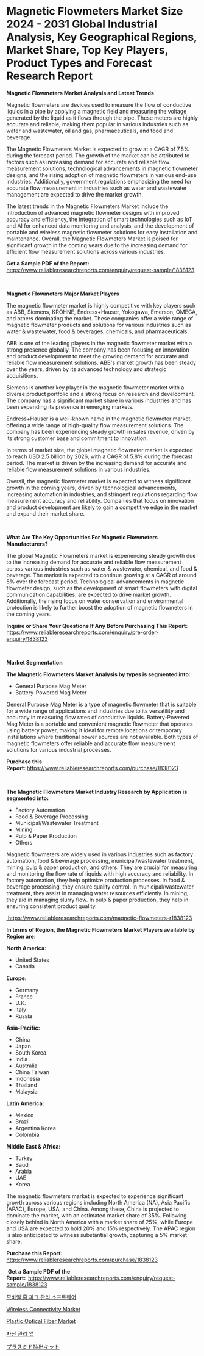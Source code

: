 <p><h1>Magnetic Flowmeters Market Size 2024 - 2031 Global Industrial Analysis, Key Geographical Regions, Market Share, Top Key Players, Product Types and Forecast Research Report</h1></p><p><strong>Magnetic Flowmeters Market Analysis and Latest Trends</strong></p>
<p><p>Magnetic flowmeters are devices used to measure the flow of conductive liquids in a pipe by applying a magnetic field and measuring the voltage generated by the liquid as it flows through the pipe. These meters are highly accurate and reliable, making them popular in various industries such as water and wastewater, oil and gas, pharmaceuticals, and food and beverage.</p><p>The Magnetic Flowmeters Market is expected to grow at a CAGR of 7.5% during the forecast period. The growth of the market can be attributed to factors such as increasing demand for accurate and reliable flow measurement solutions, technological advancements in magnetic flowmeter designs, and the rising adoption of magnetic flowmeters in various end-use industries. Additionally, government regulations emphasizing the need for accurate flow measurement in industries such as water and wastewater management are expected to drive the market growth.</p><p>The latest trends in the Magnetic Flowmeters Market include the introduction of advanced magnetic flowmeter designs with improved accuracy and efficiency, the integration of smart technologies such as IoT and AI for enhanced data monitoring and analysis, and the development of portable and wireless magnetic flowmeter solutions for easy installation and maintenance. Overall, the Magnetic Flowmeters Market is poised for significant growth in the coming years due to the increasing demand for efficient flow measurement solutions across various industries.</p></p>
<p><strong>Get a Sample PDF of the Report:&nbsp;</strong> <a href="https://www.reliableresearchreports.com/enquiry/request-sample/1838123">https://www.reliableresearchreports.com/enquiry/request-sample/1838123</a></p>
<p>&nbsp;</p>
<p><strong>Magnetic Flowmeters Major Market Players</strong></p>
<p><p>The magnetic flowmeter market is highly competitive with key players such as ABB, Siemens, KROHNE, Endress+Hauser, Yokogawa, Emerson, OMEGA, and others dominating the market. These companies offer a wide range of magnetic flowmeter products and solutions for various industries such as water & wastewater, food & beverages, chemicals, and pharmaceuticals.</p><p>ABB is one of the leading players in the magnetic flowmeter market with a strong presence globally. The company has been focusing on innovation and product development to meet the growing demand for accurate and reliable flow measurement solutions. ABB's market growth has been steady over the years, driven by its advanced technology and strategic acquisitions.</p><p>Siemens is another key player in the magnetic flowmeter market with a diverse product portfolio and a strong focus on research and development. The company has a significant market share in various industries and has been expanding its presence in emerging markets.</p><p>Endress+Hauser is a well-known name in the magnetic flowmeter market, offering a wide range of high-quality flow measurement solutions. The company has been experiencing steady growth in sales revenue, driven by its strong customer base and commitment to innovation.</p><p>In terms of market size, the global magnetic flowmeter market is expected to reach USD 2.5 billion by 2026, with a CAGR of 5.8% during the forecast period. The market is driven by the increasing demand for accurate and reliable flow measurement solutions in various industries.</p><p>Overall, the magnetic flowmeter market is expected to witness significant growth in the coming years, driven by technological advancements, increasing automation in industries, and stringent regulations regarding flow measurement accuracy and reliability. Companies that focus on innovation and product development are likely to gain a competitive edge in the market and expand their market share.</p></p>
<p>&nbsp;</p>
<p><strong>What Are The Key Opportunities For Magnetic Flowmeters Manufacturers?</strong></p>
<p><p>The global Magnetic Flowmeters market is experiencing steady growth due to the increasing demand for accurate and reliable flow measurement across various industries such as water & wastewater, chemical, and food & beverage. The market is expected to continue growing at a CAGR of around 5% over the forecast period. Technological advancements in magnetic flowmeter design, such as the development of smart flowmeters with digital communication capabilities, are expected to drive market growth. Additionally, the rising focus on water conservation and environmental protection is likely to further boost the adoption of magnetic flowmeters in the coming years.</p></p>
<p><strong>Inquire or Share Your Questions If Any Before Purchasing This Report:</strong> <a href="https://www.reliableresearchreports.com/enquiry/pre-order-enquiry/1838123">https://www.reliableresearchreports.com/enquiry/pre-order-enquiry/1838123</a></p>
<p>&nbsp;</p>
<p><strong>Market Segmentation</strong></p>
<p><strong>The Magnetic Flowmeters Market Analysis by types is segmented into:</strong></p>
<p><ul><li>General Purpose Mag Meter</li><li>Battery-Powered Mag Meter</li></ul></p>
<p><p>General Purpose Mag Meter is a type of magnetic flowmeter that is suitable for a wide range of applications and industries due to its versatility and accuracy in measuring flow rates of conductive liquids. Battery-Powered Mag Meter is a portable and convenient magnetic flowmeter that operates using battery power, making it ideal for remote locations or temporary installations where traditional power sources are not available. Both types of magnetic flowmeters offer reliable and accurate flow measurement solutions for various industrial processes.</p></p>
<p><strong>Purchase this Report:&nbsp;</strong><a href="https://www.reliableresearchreports.com/purchase/1838123">https://www.reliableresearchreports.com/purchase/1838123</a></p>
<p>&nbsp;</p>
<p><strong>The Magnetic Flowmeters Market Industry Research by Application is segmented into:</strong></p>
<p><ul><li>Factory Automation</li><li>Food & Beverage Processing</li><li>Municipal/Wastewater Treatment</li><li>Mining</li><li>Pulp & Paper Production</li><li>Others</li></ul></p>
<p><p>Magnetic flowmeters are widely used in various industries such as factory automation, food & beverage processing, municipal/wastewater treatment, mining, pulp & paper production, and others. They are crucial for measuring and monitoring the flow rate of liquids with high accuracy and reliability. In factory automation, they help optimize production processes. In food & beverage processing, they ensure quality control. In municipal/wastewater treatment, they assist in managing water resources efficiently. In mining, they aid in managing slurry flow. In pulp & paper production, they help in ensuring consistent product quality.</p></p>
<p><a href="https://www.reliableresearchreports.com/magnetic-flowmeters-r1838123">&nbsp;https://www.reliableresearchreports.com/magnetic-flowmeters-r1838123</a></p>
<p><strong>In terms of Region, the Magnetic Flowmeters Market Players available by Region are:</strong></p>
<p>
    <p> <strong> North America: </strong>
        <ul>
            <li>United States</li>
            <li>Canada</li>
        </ul>
        </p> 
    <p> <strong> Europe: </strong>
        <ul>
            <li>Germany</li>
            <li>France</li>
            <li>U.K.</li>
            <li>Italy</li>
            <li>Russia</li>
        </ul>
        </p> 
    <p> <strong> Asia-Pacific: </strong>
        <ul>
            <li>China</li>
            <li>Japan</li>
            <li>South Korea</li>
            <li>India</li>
            <li>Australia</li>
            <li>China Taiwan</li>
            <li>Indonesia</li>
            <li>Thailand</li>
            <li>Malaysia</li>
        </ul>
        </p> 
    <p> <strong> Latin America: </strong>
        <ul>
            <li>Mexico</li>
            <li>Brazil</li>
            <li>Argentina Korea</li>
            <li>Colombia</li>
        </ul>
        </p> 
    <p> <strong> Middle East & Africa: </strong>
        <ul>
            <li>Turkey</li>
            <li>Saudi</li>
            <li>Arabia</li>
            <li>UAE</li>
            <li>Korea</li>
        </ul>
    </p>
    </p>
<p><p>The magnetic flowmeters market is expected to experience significant growth across various regions including North America (NA), Asia Pacific (APAC), Europe, USA, and China. Among these, China is projected to dominate the market, with an estimated market share of 35%. Following closely behind is North America with a market share of 25%, while Europe and USA are expected to hold 20% and 15% respectively. The APAC region is also anticipated to witness substantial growth, capturing a 5% market share.</p></p>
<p><strong>Purchase this Report: </strong><a href="https://www.reliableresearchreports.com/purchase/1838123">https://www.reliableresearchreports.com/purchase/1838123</a></p>
<p>&nbsp;<strong>Get a Sample PDF of the Report:&nbsp;&nbsp;</strong><a href="https://www.reliableresearchreports.com/enquiry/request-sample/1838123">https://www.reliableresearchreports.com/enquiry/request-sample/1838123</a></p>
<p><strong></strong></p>
<p><p><a href="https://github.com/darrellockm3ytan895656/Market-Research-Report-List-2/blob/main/1878073165486.md">모바일 홈 파크 관리 소프트웨어</a></p><p><a href="https://github.com/emnqcawl19/Market-Research-Report-List-1/blob/main/wireless-connectivity-market.md">Wireless Connectivity Market</a></p><p><a href="https://github.com/shahriarnajimjoy333/Market-Research-Report-List-1/blob/main/plastic-optical-fiber-market.md">Plastic Optical Fiber Market</a></p><p><a href="https://github.com/Penelolack456456/Market-Research-Report-List-2/blob/main/2127396165485.md">자산 관리 앱</a></p><p><a href="https://github.com/xemfu2379520/Market-Research-Report-List-2/blob/main/6414701154836.md">プラスミド抽出キット</a></p></p>